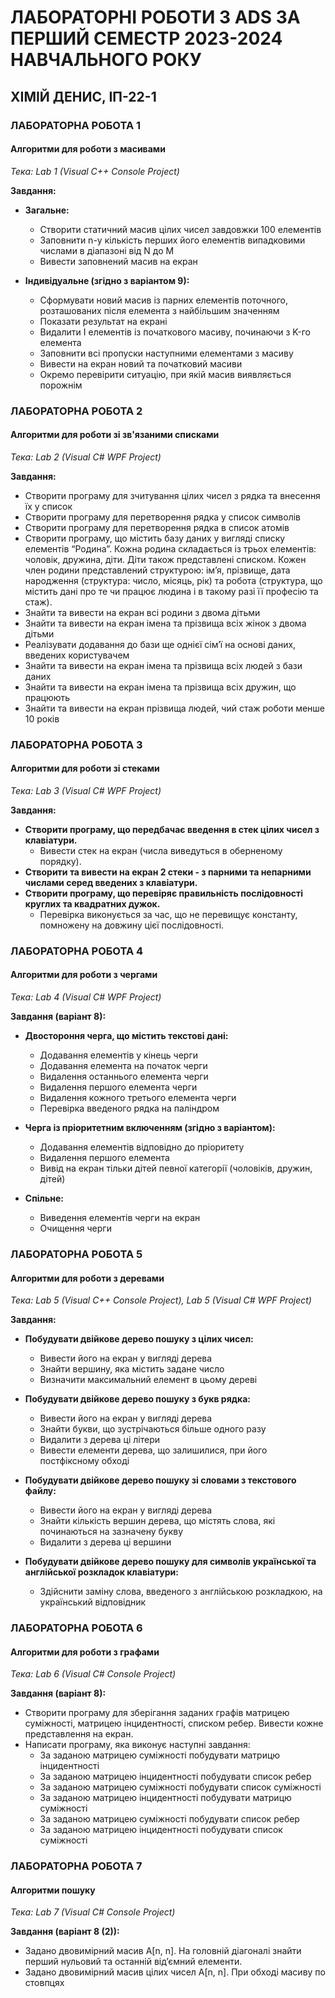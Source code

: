 # ЛАБОРАТОРНІ РОБОТИ З ADS ЗА ПЕРШИЙ СЕМЕСТР 2023-2024 НАВЧАЛЬНОГО РОКУ
## ХІМІЙ ДЕНИС, ІП-22-1

### ЛАБОРАТОРНА РОБОТА 1
#### Алгоритми для роботи з масивами
*Тека: Lab 1 (Visual C++ Console Project)*

**Завдання:**
- **Загальне:**
  - Створити статичний масив цілих чисел завдовжки 100 елементів
  - Заповнити n-у кількість перших його елементів випадковими числами в діапазоні від N до M
  - Вивести заповнений масив на екран

- **Індивідуальне (згідно з варіантом 9):**
  - Сформувати новий масив із парних елементів поточного, розташованих після елемента з найбільшим значенням
  - Показати результат на екрані
  - Видалити I елементів із початкового масиву, починаючи з K-го елемента
  - Заповнити всі пропуски наступними елементами з масиву
  - Вивести на екран новий та початковий масиви
  - Окремо перевірити ситуацію, при якій масив виявляється порожнім

### ЛАБОРАТОРНА РОБОТА 2
#### Алгоритми для роботи зі зв'язаними списками
*Тека: Lab 2 (Visual C# WPF Project)*

**Завдання:**
- Створити програму для зчитування цілих чисел з рядка та внесення їх у список
- Створити програму для перетворення рядка у список символів
- Створити програму для перетворення рядка в список атомів
- Створити програму, що містить базу даних у вигляді списку елементів “Родина”. Кожна родина складається із трьох елементів: чоловік, дружина, діти. Діти також представлені списком. Кожен член родини представлений структурою: ім’я, прізвище, дата народження (структура: число, місяць, рік) та робота (структура, що містить дані про те чи працює людина і в такому разі її професію та стаж).
- Знайти та вивести на екран всі родини з двома дітьми
- Знайти та вивести на екран імена та прізвища всіх жінок з двома дітьми
- Реалізувати додавання до бази ще однієї сім’ї на основі даних, введених користувачем
- Знайти та вивести на екран імена та прізвища всіх людей з бази даних
- Знайти та вивести на екран імена та прізвища всіх дружин, що працюють
- Знайти та вивести на екран прізвища людей, чий стаж роботи менше 10 років

### ЛАБОРАТОРНА РОБОТА 3
#### Алгоритми для роботи зі стеками
*Тека: Lab 3 (Visual C# WPF Project)*

**Завдання:**
- **Створити програму, що передбачає введення в стек цілих чисел з клавіатури.**
   - Вивести стек на екран (числа виведуться в оберненому порядку).
- **Створити та вивести на екран 2 стеки - з парними та непарними числами серед введених з клавіатури.**
- **Створити програму, що перевіряє правильність послідовності круглих та квадратних дужок.**
   - Перевірка виконується за час, що не перевищує константу, помножену на довжину цієї послідовності.

### ЛАБОРАТОРНА РОБОТА 4
#### Алгоритми для роботи з чергами
*Тека: Lab 4 (Visual C# WPF Project)*

**Завдання (варіант 8):**
- **Двостороння черга, що містить текстові дані:**
  - Додавання елементів у кінець черги
  - Додавання елемента на початок черги
  - Видалення останнього елемента черги
  - Видалення першого елемента черги
  - Видалення кожного третього елемента черги
  - Перевірка введеного рядка на паліндром

- **Черга із пріоритетним включенням (згідно з варіантом):**
  - Додавання елементів відповідно до пріоритету
  - Видалення першого елемента
  - Вивід на екран тільки дітей певної категорії (чоловіків, дружин, дітей)

- **Спільне:**
  - Виведення елементів черги на екран
  - Очищення черги

### ЛАБОРАТОРНА РОБОТА 5
#### Алгоритми для роботи з деревами
*Тека: Lab 5 (Visual C++ Console Project), Lab 5 (Visual C# WPF Project)*

**Завдання:**
- **Побудувати двійкове дерево пошуку з цілих чисел:**
  - Вивести його на екран у вигляді дерева
  - Знайти вершину, яка містить задане число
  - Визначити максимальний елемент в цьому дереві

- **Побудувати двійкове дерево пошуку з букв рядка:**
  - Вивести його на екран у вигляді дерева
  - Знайти букви, що зустрічаються більше одного разу
  - Видалити з дерева ці літери
  - Вивести елементи дерева, що залишилися, при його постфіксному обході

- **Побудувати двійкове дерево пошуку зі словами з текстового файлу:**
  - Вивести його на екран у вигляді дерева
  - Знайти кількість вершин дерева, що містять слова, які починаються на зазначену букву
  - Видалити з дерева ці вершини

- **Побудувати двійкове дерево пошуку для символів української та англійської розкладок клавіатури:**
  - Здійснити заміну слова, введеного з англійською розкладкою, на український відповідник

### ЛАБОРАТОРНА РОБОТА 6
#### Алгоритми для роботи з графами
*Тека: Lab 6 (Visual C# Console Project)*

**Завдання (варіант 8):**
- Створити програму для зберігання заданих графів матрицею суміжності, матрицею інцидентності, списком ребер. Вивести кожне представлення на екран.
- Написати програму, яка виконує наступні завдання:
  - За заданою матрицею суміжності побудувати матрицю інцидентності
  - За заданою матрицею інцидентності побудувати список ребер
  - За заданою матрицею суміжності побудувати список суміжності
  - За заданою матрицею інцидентності побудувати матрицю суміжності
  - За заданою матрицею суміжності побудувати список ребер
  - За заданою матрицею інцидентності побудувати список суміжності

### ЛАБОРАТОРНА РОБОТА 7
#### Алгоритми пошуку
*Тека: Lab 7 (Visual C# Console Project)*

**Завдання (варіант 8 (2)):**
- Задано двовимірний масив A[n, n]. На головній діагоналі знайти перший нульовий та останній від’ємний елементи.
- Задано двовимірний масив цілих чисел A[n, n]. При обході масиву по стовпцях
